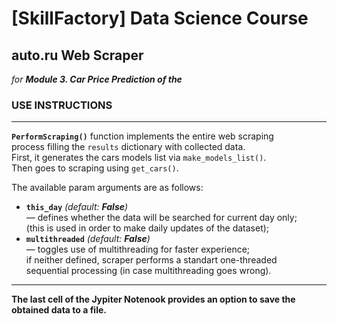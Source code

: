 # [SkillFactory] Data Science Course
## auto.ru Web Scraper
_for **Module 3. Car Price Prediction of the**_

### USE INSTRUCTIONS
---
**`PerformScraping()`** function implements the entire web scraping\
process filling the `results` dictionary with collected data.\
First, it generates the cars models list via `make_models_list()`.\
Then goes to scraping using `get_cars()`.

The available param arguments are as follows:
- **`this_day`** _(default: **False**)_\
        — defines whether the data will be searched for current day only;\
          (this is used in order to make daily updates of the dataset);
- **`multithreaded`** _(default: **False**)_\
        — toggles use of multithreading for faster experience;\
          if neither defined, scraper performs a standart one-threaded\
          sequential processing (in case multithreading goes wrong).
---
**The last cell of the Jypiter Notenook provides an option to save the\
obtained data to a file.**
